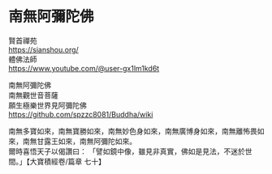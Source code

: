 # 南無阿彌陀佛
賢首禪苑  
https://sianshou.org/  
體佛法師  
https://www.youtube.com/@user-gx1lm1kd6t  

南無阿彌陀佛  
南無觀世音菩薩  
願生極樂世界見阿彌陀佛  
https://github.com/spzzc8081/Buddha/wiki  

南無多寶如來，南無寶勝如來，南無妙色身如來，南無廣博身如來，南無離怖畏如來，南無甘露王如來，南無阿彌陀如來。  
爾時喜悟天子以偈讚曰： 「譬如鏡中像，雖見非真實，佛如是見法，不迷於世間。」【大寶積經卷/篇章 七十】  
